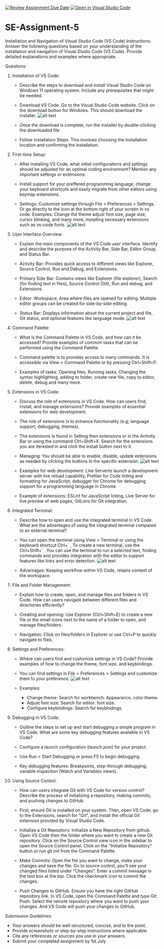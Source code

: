 [![Review Assignment Due Date](https://classroom.github.com/assets/deadline-readme-button-22041afd0340ce965d47ae6ef1cefeee28c7c493a6346c4f15d667ab976d596c.svg)](https://classroom.github.com/a/XoLGRbHq)
[![Open in Visual Studio Code](https://classroom.github.com/assets/open-in-vscode-2e0aaae1b6195c2367325f4f02e2d04e9abb55f0b24a779b69b11b9e10269abc.svg)](https://classroom.github.com/online_ide?assignment_repo_id=15280533&assignment_repo_type=AssignmentRepo)
# SE-Assignment-5
Installation and Navigation of Visual Studio Code (VS Code)
 Instructions:
Answer the following questions based on your understanding of the installation and navigation of Visual Studio Code (VS Code). Provide detailed explanations and examples where appropriate.

 Questions:

1. Installation of VS Code:
   - Describe the steps to download and install Visual Studio Code on Windows 11 operating system. Include any prerequisites that might be needed.

   - Download VS Code. Go to the Visual Studio Code website.
   Click on the download button for Windows. This should download the installer.
   ![alt text](<Download Visual Studio Code - Mac, Linux, Windows.png>)
   - Once the download is complete, run the installer by double-clicking the downloaded file
   - Follow Installation Steps. This involves choosing the installation location and confirming the installation.


2. First-time Setup:
   - After installing VS Code, what initial configurations and settings should be adjusted for an optimal coding environment? Mention any important settings or extensions.

   - Install support for your preffered programming language, change your keyboard shortcuts and easily migrate from other editors using keymap extensions.
   - Settings: Customize settings through File > Preferences > Settings. Or go directly to the icon at the bottom right of your screen in vs code. Examples: Change the theme
   adjust font size, page size, cursor blinking, and many more, installing necessary extensions such as vs-code fonts.
   ![alt text](Settings.png)


3. User Interface Overview:
   - Explain the main components of the VS Code user interface. Identify and describe the purpose of the Activity Bar, Side Bar, Editor Group, and Status Bar.

   - Activity Bar: Provides quick access to different views like Explorer, Source Control, Run and Debug, and Extensions.
   - Primary Side Bar: Contains views like Explorer (file explorer), Search (for finding text in files), Source Control (Git), Run and debug, and Extensions.
   - Editor: Workspace, Area where files are opened for editing. Multiple editor groups can be created for side-by-side editing.
   - Status Bar: Displays information about the current project and file, Git status, and optional features like language mode.
   ![alt text](<Visual Studio Code User Interface.png>)


4. Command Palette:
   - What is the Command Palette in VS Code, and how can it be accessed? Provide examples of common tasks that can be performed using the Command Palette.
   
   - Command palette is to provides access to many commands. It is accessible via View > Command Palette or by pressing Ctrl+Shift+P.
   - Examples of tasks: Opening files, Running tasks, Changing the syntax highlighting, adding to folder, create new file, copy to editor, delete, debug and many more.

5. Extensions in VS Code:
   - Discuss the role of extensions in VS Code. How can users find, install, and manage extensions? Provide examples of essential extensions for web development.

   - The role of extensions is to enhance functionality (e.g; language support, debugging, themes).
   - The extensions is found in Setting then extensions or in the Activity Bar or using the command Ctrl+Shift+X. Search for the extensions you are iterested in and click the install button next to it.
   - Managing: You should be able to enable, disable, update extensions as needed by clicking the buttons in the specific extension.
   ![alt text](<dart extension.PNG>)
   - Examples for web development: Live Serverto launch a development server with live reload capability, Prettier for Code linting and formatting for JavaScript, debugger for Chrome for debugging support for a programming language in Chrome.
   - Example of extensions: ESLint for JavaScript linting, Live Server for live preview of web pages, GitLens for Git integration.


6. Integrated Terminal:
   - Describe how to open and use the integrated terminal in VS Code. What are the advantages of using the integrated terminal compared to an external terminal?

   - You can open the terminal using View > Terminal or using the keyboard shortcut Ctrl+` , To create a new terminal, use the Ctrl+Shift+' . You can use the terminal to run a selected text, finding commands and provides integration with the editor to support features like links and error detection.
   ![alt text](terminal.PNG)
   - Advantages: Keeping workflow within VS Code, retains context of the workspace.


7. File and Folder Management:
   - Explain how to create, open, and manage files and folders in VS Code. How can users navigate between different files and directories efficiently?

   - Creating and opening: Use Explorer (Ctrl+Shift+E) to create a new file or the small icons next to the name of a folder to open, and manage files/folders.
   - Navigation: Click on files/folders in Explorer or use Ctrl+P to quickly navigate to files.


8. Settings and Preferences:
   - Where can users find and customize settings in VS Code? Provide examples of how to change the theme, font size, and keybindings.

   - You can find settings in File > Preferences > Settings and customize them to your preference.
   ![alt text](settings-1.PNG)
   - Examples:
      - Change theme: Search for workbench: Appearance, color theme.
      - Adjust font size: Search for editor: font size.
      - Configure keybindings: Search for keybindings.


9. Debugging in VS Code:
   - Outline the steps to set up and start debugging a simple program in VS Code. What are some key debugging features available in VS Code?
   
   - Configure a launch configuration (launch.json) for your project.
   - Use Run > Start Debugging or press F5 to begin debugging.
   - Key debugging features: Breakpoints, step-through debugging, variable inspection (Watch and Variables views).



10. Using Source Control:
    - How can users integrate Git with VS Code for version control? Describe the process of initializing a repository, making commits, and pushing changes to GitHub.
    
    - First, ensure Git is installed on your system. Then, open VS Code, go to the Extensions, search for "Git", and install the official Git extension provided by Visual Studio Code.
    - Initialize a Git Repository: Initialize a New Repository from github. Open VS Code then the folder where you want to create a new Git repository. Click on the Source Control view icon in the sidebar to open the Source Control panel. Click on the "Initialize Repository" button or run git init from the Command Palette.
    - Make Commits: Open the file you want to change, make your changes and save the file. Go to source control, you'll see your changed files listed under "Changes". Enter a commit message in the text box at the top. Click the checkmark icon to commit the changes.
    - Push Changes to GitHub. Ensure you have the right GitHub repository link. In VS Code, open the Command Palette and type Git: Push. Select the remote repository where you want to push your changes. And VS Code will push your changes to GitHub.



 Submission Guidelines:
- Your answers should be well-structured, concise, and to the point.
- Provide screenshots or step-by-step instructions where applicable.
- Cite any references or sources you use in your answers.
- Submit your completed assignment by 1st July 

